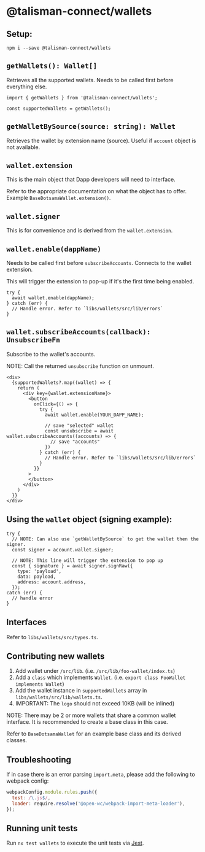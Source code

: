 # @talisman-connect/wallets

## Setup:

```
npm i --save @talisman-connect/wallets
```

## `getWallets(): Wallet[]`

Retrieves all the supported wallets. Needs to be called first before everything else.

```tsx
import { getWallets } from '@talisman-connect/wallets';

const supportedWallets = getWallets();
```

## `getWalletBySource(source: string): Wallet`

Retrieves the wallet by extension name (source).
Useful if `account` object is not available.

## `wallet.extension`

This is the main object that Dapp developers will need to interface.

Refer to the appropriate documentation on what the object has to offer. Example `BaseDotsamaWallet.extension()`.

## `wallet.signer`

This is for convenience and is derived from the `wallet.extension`.

## `wallet.enable(dappName)`

Needs to be called first before `subscribeAccounts`. Connects to the wallet extension.

This will trigger the extension to pop-up if it's the first time being enabled.

```tsx
try {
  await wallet.enable(dappName);
} catch (err) {
  // Handle error. Refer to `libs/wallets/src/lib/errors`
}
```

## `wallet.subscribeAccounts(callback): UnsubscribeFn`

Subscribe to the wallet's accounts.

NOTE: Call the returned `unsubscribe` function on unmount.

```tsx
<div>
  {supportedWallets?.map((wallet) => {
    return (
      <div key={wallet.extensionName}>
        <button
          onClick={() => {
            try {
              await wallet.enable(YOUR_DAPP_NAME);

              // save "selected" wallet
              const unsubscribe = await wallet.subscribeAccounts((accounts) => {
                // save "accounts"
              })
            } catch (err) {
              // Handle error. Refer to `libs/wallets/src/lib/errors`
            }
          }}
        >
        </button>
      </div>
    )
  }}
</div>
```

## Using the `wallet` object (signing example):

```tsx
try {
  // NOTE: Can also use `getWalletBySource` to get the wallet then the signer.
  const signer = account.wallet.signer;

  // NOTE: This line will trigger the extension to pop up
  const { signature } = await signer.signRaw({
    type: 'payload',
    data: payload,
    address: account.address,
  });
catch (err) {
  // handle error
}
```

## Interfaces

Refer to `libs/wallets/src/types.ts`.

## Contributing new wallets

1. Add wallet under `/src/lib`. (i.e. `/src/lib/foo-wallet/index.ts`)
2. Add a `class` which implements `Wallet`. (i.e. `export class FooWallet implements Wallet`)
3. Add the wallet instance in `supportedWallets` array in `libs/wallets/src/lib/wallets.ts`.
4. IMPORTANT: The `logo` should not exceed 10KB (will be inlined)

NOTE: There may be 2 or more wallets that share a common wallet interface. It is recommended to create a base class in this case.

Refer to `BaseDotsamaWallet` for an example base class and its derived classes.

## Troubleshooting

If in case there is an error parsing `import.meta`, please add the following to webpack config:

```js
webpackConfig.module.rules.push({
  test: /\.js$/,
  loader: require.resolve('@open-wc/webpack-import-meta-loader'),
});
```

## Running unit tests

Run `nx test wallets` to execute the unit tests via [Jest](https://jestjs.io).
